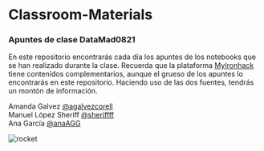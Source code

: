 # Classroom-Materials
### Apuntes de clase DataMad0821

En este repositorio encontrarás cada día los apuntes de los notebooks que se han realizado durante la clase. 
Recuerda que la plataforma [MyIronhack](https://my.ironhack.com/lms/courses/course-v1:IRONHACK+DAFT+202108_MAD) tiene contenidos complementarios, aunque el grueso de los apuntes lo encontrarás en este repositorio. Haciendo uso de las dos fuentes, tendrás un montón de información.


Amanda Galvez [@agalvezcorell](https://github.com/agalvezcorell)      
Manuel López Sheriff [@sheriffff](https://github.com/sheriffff)      
Ana García [@anaAGG](https://github.com/anaAGG)         

![rocket](https://media.giphy.com/media/HtaGVNHVnTNuw/giphy.gif)